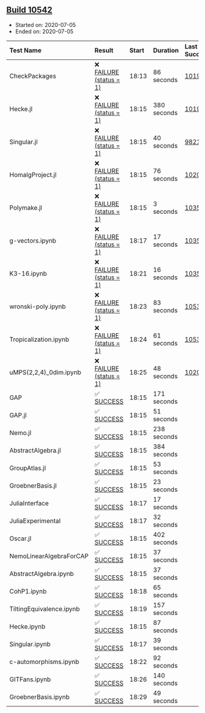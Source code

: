 ## [Build 10542](https://oscarci.mathematik.uni-kl.de/job/oscar/10542/)

* Started on: 2020-07-05
* Ended on: 2020-07-05

| Test Name    | Result | Start | Duration | Last Success | First Failure |
|:-------------|:-------|:------|:---------|:-------------|:--------------|
| CheckPackages | ❌ [FAILURE (status = 1)](https://oscarci.mathematik.uni-kl.de/job/oscar/10542/artifact/logs/build-10542/CheckPackages.log) | 18:13 | 86 seconds | [10197](https://oscarci.mathematik.uni-kl.de/job/oscar/10197/) | [10198](https://oscarci.mathematik.uni-kl.de/job/oscar/10198/) |
| Hecke.jl | ❌ [FAILURE (status = 1)](https://oscarci.mathematik.uni-kl.de/job/oscar/10542/artifact/logs/build-10542/Hecke.jl.log) | 18:15 | 380 seconds | [10197](https://oscarci.mathematik.uni-kl.de/job/oscar/10197/) | [10198](https://oscarci.mathematik.uni-kl.de/job/oscar/10198/) |
| Singular.jl | ❌ [FAILURE (status = 1)](https://oscarci.mathematik.uni-kl.de/job/oscar/10542/artifact/logs/build-10542/Singular.jl.log) | 18:15 | 40 seconds | [9821](https://oscarci.mathematik.uni-kl.de/job/oscar/9821/) | [9822](https://oscarci.mathematik.uni-kl.de/job/oscar/9822/) |
| HomalgProject.jl | ❌ [FAILURE (status = 1)](https://oscarci.mathematik.uni-kl.de/job/oscar/10542/artifact/logs/build-10542/HomalgProject.jl.log) | 18:15 | 76 seconds | [10209](https://oscarci.mathematik.uni-kl.de/job/oscar/10209/) | [10210](https://oscarci.mathematik.uni-kl.de/job/oscar/10210/) |
| Polymake.jl | ❌ [FAILURE (status = 1)](https://oscarci.mathematik.uni-kl.de/job/oscar/10542/artifact/logs/build-10542/Polymake.jl.log) | 18:15 | 3 seconds | [10356](https://oscarci.mathematik.uni-kl.de/job/oscar/10356/) | [10357](https://oscarci.mathematik.uni-kl.de/job/oscar/10357/) |
| g-vectors.ipynb | ❌ [FAILURE (status = 1)](https://oscarci.mathematik.uni-kl.de/job/oscar/10542/artifact/logs/build-10542/g-vectors.ipynb.log) | 18:17 | 17 seconds | [10356](https://oscarci.mathematik.uni-kl.de/job/oscar/10356/) | [10357](https://oscarci.mathematik.uni-kl.de/job/oscar/10357/) |
| K3-16.ipynb | ❌ [FAILURE (status = 1)](https://oscarci.mathematik.uni-kl.de/job/oscar/10542/artifact/logs/build-10542/K3-16.ipynb.log) | 18:21 | 16 seconds | [10356](https://oscarci.mathematik.uni-kl.de/job/oscar/10356/) | [10357](https://oscarci.mathematik.uni-kl.de/job/oscar/10357/) |
| wronski-poly.ipynb | ❌ [FAILURE (status = 1)](https://oscarci.mathematik.uni-kl.de/job/oscar/10542/artifact/logs/build-10542/wronski-poly.ipynb.log) | 18:23 | 83 seconds | [10539](https://oscarci.mathematik.uni-kl.de/job/oscar/10539/) | [10540](https://oscarci.mathematik.uni-kl.de/job/oscar/10540/) |
| Tropicalization.ipynb | ❌ [FAILURE (status = 1)](https://oscarci.mathematik.uni-kl.de/job/oscar/10542/artifact/logs/build-10542/Tropicalization.ipynb.log) | 18:24 | 61 seconds | [10530](https://oscarci.mathematik.uni-kl.de/job/oscar/10530/) | [10531](https://oscarci.mathematik.uni-kl.de/job/oscar/10531/) |
| uMPS(2,2,4)_0dim.ipynb | ❌ [FAILURE (status = 1)](https://oscarci.mathematik.uni-kl.de/job/oscar/10542/artifact/logs/build-10542/uMPS-2-2-4-_0dim.ipynb.log) | 18:25 | 48 seconds | [10209](https://oscarci.mathematik.uni-kl.de/job/oscar/10209/) | [10210](https://oscarci.mathematik.uni-kl.de/job/oscar/10210/) |
| GAP | ✅ [SUCCESS](https://oscarci.mathematik.uni-kl.de/job/oscar/10542/artifact/logs/build-10542/GAP.log) | 18:15 | 171 seconds |  |  |
| GAP.jl | ✅ [SUCCESS](https://oscarci.mathematik.uni-kl.de/job/oscar/10542/artifact/logs/build-10542/GAP.jl.log) | 18:15 | 51 seconds |  |  |
| Nemo.jl | ✅ [SUCCESS](https://oscarci.mathematik.uni-kl.de/job/oscar/10542/artifact/logs/build-10542/Nemo.jl.log) | 18:15 | 238 seconds |  |  |
| AbstractAlgebra.jl | ✅ [SUCCESS](https://oscarci.mathematik.uni-kl.de/job/oscar/10542/artifact/logs/build-10542/AbstractAlgebra.jl.log) | 18:15 | 384 seconds |  |  |
| GroupAtlas.jl | ✅ [SUCCESS](https://oscarci.mathematik.uni-kl.de/job/oscar/10542/artifact/logs/build-10542/GroupAtlas.jl.log) | 18:15 | 53 seconds |  |  |
| GroebnerBasis.jl | ✅ [SUCCESS](https://oscarci.mathematik.uni-kl.de/job/oscar/10542/artifact/logs/build-10542/GroebnerBasis.jl.log) | 18:15 | 23 seconds |  |  |
| JuliaInterface | ✅ [SUCCESS](https://oscarci.mathematik.uni-kl.de/job/oscar/10542/artifact/logs/build-10542/JuliaInterface.log) | 18:17 | 17 seconds |  |  |
| JuliaExperimental | ✅ [SUCCESS](https://oscarci.mathematik.uni-kl.de/job/oscar/10542/artifact/logs/build-10542/JuliaExperimental.log) | 18:17 | 32 seconds |  |  |
| Oscar.jl | ✅ [SUCCESS](https://oscarci.mathematik.uni-kl.de/job/oscar/10542/artifact/logs/build-10542/Oscar.jl.log) | 18:15 | 402 seconds |  |  |
| NemoLinearAlgebraForCAP | ✅ [SUCCESS](https://oscarci.mathematik.uni-kl.de/job/oscar/10542/artifact/logs/build-10542/NemoLinearAlgebraForCAP.log) | 18:15 | 37 seconds |  |  |
| AbstractAlgebra.ipynb | ✅ [SUCCESS](https://oscarci.mathematik.uni-kl.de/job/oscar/10542/artifact/logs/build-10542/AbstractAlgebra.ipynb.log) | 18:15 | 37 seconds |  |  |
| CohP1.ipynb | ✅ [SUCCESS](https://oscarci.mathematik.uni-kl.de/job/oscar/10542/artifact/logs/build-10542/CohP1.ipynb.log) | 18:18 | 65 seconds |  |  |
| TiltingEquivalence.ipynb | ✅ [SUCCESS](https://oscarci.mathematik.uni-kl.de/job/oscar/10542/artifact/logs/build-10542/TiltingEquivalence.ipynb.log) | 18:19 | 157 seconds |  |  |
| Hecke.ipynb | ✅ [SUCCESS](https://oscarci.mathematik.uni-kl.de/job/oscar/10542/artifact/logs/build-10542/Hecke.ipynb.log) | 18:15 | 87 seconds |  |  |
| Singular.ipynb | ✅ [SUCCESS](https://oscarci.mathematik.uni-kl.de/job/oscar/10542/artifact/logs/build-10542/Singular.ipynb.log) | 18:17 | 39 seconds |  |  |
| c-automorphisms.ipynb | ✅ [SUCCESS](https://oscarci.mathematik.uni-kl.de/job/oscar/10542/artifact/logs/build-10542/c-automorphisms.ipynb.log) | 18:22 | 92 seconds |  |  |
| GITFans.ipynb | ✅ [SUCCESS](https://oscarci.mathematik.uni-kl.de/job/oscar/10542/artifact/logs/build-10542/GITFans.ipynb.log) | 18:26 | 140 seconds |  |  |
| GroebnerBasis.ipynb | ✅ [SUCCESS](https://oscarci.mathematik.uni-kl.de/job/oscar/10542/artifact/logs/build-10542/GroebnerBasis.ipynb.log) | 18:29 | 49 seconds |  |  |
